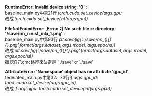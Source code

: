 **RuntimeError: Invalid device string: '0'** :   
baseline_main.py中第21行 *torch.cuda.set_device(args.gpu)*  
改成 *torch.cuda.set_device(int(args.gpu))*  

**FileNotFoundError: [Errno 2] No such file or directory: '/save/nn_mnist_mlp_1.png'** :   
baseline_main.py中第93行 *plt.savefig('../save/nn_{}_{}_{}.png'.format(args.dataset, args.model, args.epochs))*  
改成 *plt.savefig('./save/nn_{}_{}_{}.png'.format(args.dataset, args.model, args.epochs))*  
確認自己cmd路徑來決定是 '../save' or './save'  

**AttributeError: 'Namespace' object has no attribute 'gpu_id'**  
federated_main.py中第32、33行*if args.gpu_id:    torch.cuda.set_device(args.gpu_id)*  
改成 *if args.gpu:   torch.cuda.set_device(int(args.gpu))*  